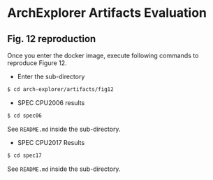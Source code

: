 # ArchExplorer Artifacts Evaluation

## Fig. 12 reproduction

Once you enter the docker image, execute following commands to reproduce Figure 12.

- Enter the sub-directory
```bash
$ cd arch-explorer/artifacts/fig12
```

- SPEC CPU2006 results
```bash
$ cd spec06
```
See `README.md` inside the sub-directory.


- SPEC CPU2017 Results
```bash
$ cd spec17
```
See `README.md` inside the sub-directory.
